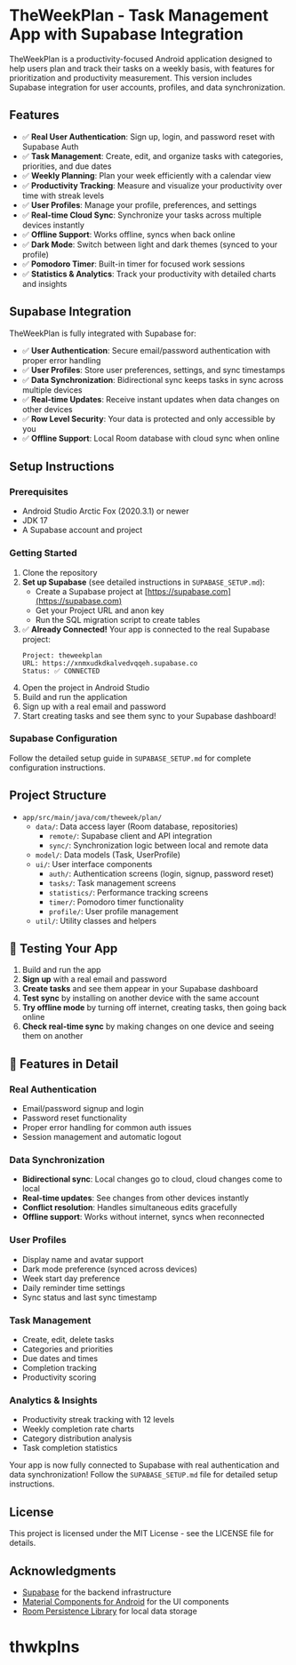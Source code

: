 # TheWeekPlan - Task Management App with Supabase Integration

TheWeekPlan is a productivity-focused Android application designed to help users plan and track their tasks on a weekly basis, with features for prioritization and productivity measurement. This version includes Supabase integration for user accounts, profiles, and data synchronization.

## Features

- ✅ **Real User Authentication**: Sign up, login, and password reset with Supabase Auth
- ✅ **Task Management**: Create, edit, and organize tasks with categories, priorities, and due dates
- ✅ **Weekly Planning**: Plan your week efficiently with a calendar view
- ✅ **Productivity Tracking**: Measure and visualize your productivity over time with streak levels
- ✅ **User Profiles**: Manage your profile, preferences, and settings
- ✅ **Real-time Cloud Sync**: Synchronize your tasks across multiple devices instantly
- ✅ **Offline Support**: Works offline, syncs when back online
- ✅ **Dark Mode**: Switch between light and dark themes (synced to your profile)
- ✅ **Pomodoro Timer**: Built-in timer for focused work sessions
- ✅ **Statistics & Analytics**: Track your productivity with detailed charts and insights

## Supabase Integration

TheWeekPlan is fully integrated with Supabase for:

- ✅ **User Authentication**: Secure email/password authentication with proper error handling
- ✅ **User Profiles**: Store user preferences, settings, and sync timestamps
- ✅ **Data Synchronization**: Bidirectional sync keeps tasks in sync across multiple devices
- ✅ **Real-time Updates**: Receive instant updates when data changes on other devices
- ✅ **Row Level Security**: Your data is protected and only accessible by you
- ✅ **Offline Support**: Local Room database with cloud sync when online

## Setup Instructions

### Prerequisites

- Android Studio Arctic Fox (2020.3.1) or newer
- JDK 17
- A Supabase account and project

### Getting Started

1. Clone the repository
2. **Set up Supabase** (see detailed instructions in `SUPABASE_SETUP.md`):
   - Create a Supabase project at [https://supabase.com](https://supabase.com)
   - Get your Project URL and anon key
   - Run the SQL migration script to create tables
3. ✅ **Already Connected!** Your app is connected to the real Supabase project:
   ```
   Project: theweekplan
   URL: https://xnmxudkdkalvedvqqeh.supabase.co
   Status: ✅ CONNECTED
   ```
4. Open the project in Android Studio
5. Build and run the application
6. Sign up with a real email and password
7. Start creating tasks and see them sync to your Supabase dashboard!

### Supabase Configuration

Follow the detailed setup guide in `SUPABASE_SETUP.md` for complete configuration instructions.

## Project Structure

- `app/src/main/java/com/theweek/plan/`
  - `data/`: Data access layer (Room database, repositories)
    - `remote/`: Supabase client and API integration
    - `sync/`: Synchronization logic between local and remote data
  - `model/`: Data models (Task, UserProfile)
  - `ui/`: User interface components
    - `auth/`: Authentication screens (login, signup, password reset)
    - `tasks/`: Task management screens
    - `statistics/`: Performance tracking screens
    - `timer/`: Pomodoro timer functionality
    - `profile/`: User profile management
  - `util/`: Utility classes and helpers

## 📱 Testing Your App

1. Build and run the app
2. **Sign up** with a real email and password
3. **Create tasks** and see them appear in your Supabase dashboard
4. **Test sync** by installing on another device with the same account
5. **Try offline mode** by turning off internet, creating tasks, then going back online
6. **Check real-time sync** by making changes on one device and seeing them on another

## 🔧 Features in Detail

### Real Authentication
- Email/password signup and login
- Password reset functionality
- Proper error handling for common auth issues
- Session management and automatic logout

### Data Synchronization
- **Bidirectional sync**: Local changes go to cloud, cloud changes come to local
- **Real-time updates**: See changes from other devices instantly
- **Conflict resolution**: Handles simultaneous edits gracefully
- **Offline support**: Works without internet, syncs when reconnected

### User Profiles
- Display name and avatar support
- Dark mode preference (synced across devices)
- Week start day preference
- Daily reminder time settings
- Sync status and last sync timestamp

### Task Management
- Create, edit, delete tasks
- Categories and priorities
- Due dates and times
- Completion tracking
- Productivity scoring

### Analytics & Insights
- Productivity streak tracking with 12 levels
- Weekly completion rate charts
- Category distribution analysis
- Task completion statistics

Your app is now fully connected to Supabase with real authentication and data synchronization! Follow the `SUPABASE_SETUP.md` file for detailed setup instructions.

## License

This project is licensed under the MIT License - see the LICENSE file for details.

## Acknowledgments

- [Supabase](https://supabase.com/) for the backend infrastructure
- [Material Components for Android](https://material.io/develop/android) for the UI components
- [Room Persistence Library](https://developer.android.com/training/data-storage/room) for local data storage
# thwkplns